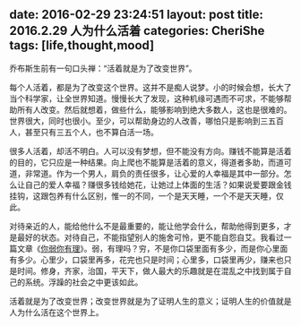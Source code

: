 date: 2016-02-29 23:24:51
layout: post
title: 2016.2.29 人为什么活着
categories: CheriShe
tags: [life,thought,mood]
---

乔布斯生前有一句口头禅：“活着就是为了改变世界”。

每个人活着，都是为了改变这个世界。这并不是痴人说梦。小的时候会想，长大了当个科学家，让全世界知道。慢慢长大了发现，这种机缘可遇而不可求，不能够帮助所有人改变。然后就想着，做些什么，能够影响到绝大多数人，这也是很难的。世界很大，同时也很小。至少，可以帮助身边的人改善，哪怕只是影响到三五百人，甚至只有三五个人，也不算白活一场。

<!-- more -->

很多人活着，却活不明白。人可以没有梦想，但不能没有方向。赚钱不能算是活着的目的，它只应是一种结果。向上爬也不能算是活着的意义，得道者多助，而道可道，非常道。作为一个男人，肩负的责任很多，让心爱的人幸福是其中一部分。怎么让自己的爱人幸福？赚很多钱给她花，让她过上体面的生活？如果说爱要跟金钱挂钩，这跟包养有什么区别，惟一的不同，一个是天天睡，一个不是天天睡，仅此。

对待亲近的人，能给他什么不是最重要的，能让他学会什么，帮助他得到更多，才是最好的状态。对待自己，不能指望别人的施舍可怜，更不能自怨自艾。我看过一篇文章《[你弱你有理](http://weibo.com/p/1001603853762379791477)》。弱，有理吗？穷，不是你口袋里面有多少，而是你心里面有多少。心里少，口袋里再多，花完也只是时间；心里多，口袋里再少，赚来也只是时间。修身，齐家，治国，平天下，做人最大的乐趣就是在混乱之中找到属于自己的系统。浮躁的社会之中更该如此。

活着就是为了改变世界；改变世界就是为了证明人生的意义；证明人生的价值就是人为什么活在这个世界上。
